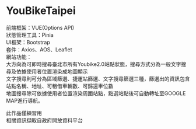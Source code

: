 # YouBikeTaipei

前端框架：VUE(Options API)<br>
狀態管理工具：Pinia<br>
UI框架：Bootstrap<br>
套件：Axios、AOS、Leaflet<br>
網站功能：<br>
大方向為可即時搜尋臺北市所有Youbike2.0站點狀態，搜尋方式分為一般文字搜尋及依據使用者位置渲染成地圖顯示<br>
文字搜尋則可分為區域篩選、捷運站篩選、文字搜尋篩選三種，篩選出的資訊包含站點名稱、地址、可租借車輛數、可歸還車位數<br>
地圖搜尋除可依據使用者位置渲染周圍站點，點選站點後可自動轉址至GOOGLE MAP進行導航。<br>

此作品僅練習用<br>
相關資訊擷取自政府開放資料平台
